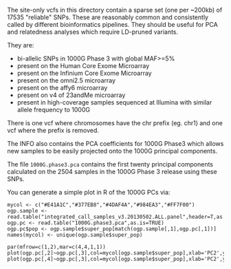 The site-only vcfs in this directory contain a sparse set (one per ~200kb) of 17535 "reliable" SNPs.  These are reasonably common and consistently called by different bioinformatics pipelines. They should be useful for PCA and relatedness analyses which require LD-pruned variants.

They are:
* bi-allelic SNPs in 1000G Phase 3 with global MAF>=5%
* present on the Human Core Exome Microarray
* present on the Infinium Core Exome Microarray
* present on the omni2.5 microarray
* present on the affy6 microarray
* present on v4 of 23andMe microarray
* present in high-coverage samples sequenced at Illumina with similar allele frequency to 1000G

There is one vcf where chromosomes have the chr prefix (eg. chr1) and one vcf where the prefix is removed. 

The INFO also contains the PCA coefficients for 1000G Phase3 which allows new samples to be easily projected onto the 1000G principal components.

The file `1000G.phase3.pca` contains the first twenty principal components calculated on the 2504 samples in the 1000G Phase 3 release using these SNPs. 

You can generate a simple plot in R of the 1000G PCs via:

```
mycol <- c("#E41A1C","#377EB8","#4DAF4A","#984EA3","#FF7F00")
ogp.sample <- read.table("integrated_call_samples_v3.20130502.ALL.panel",header=T,as.is=T)
ogp.pc <- read.table("1000G.phase3.pca",as.is=TRUE)
ogp.pc$pop <- ogp.sample$super_pop[match(ogp.sample[,1],ogp.pc[,1])]
names(mycol) <- unique(ogp.sample$super_pop)

par(mfrow=c(1,2),mar=c(4,4,1,1))
plot(ogp.pc[,2]~ogp.pc[,3],col=mycol[ogp.sample$super_pop],xlab='PC2',ylab='PC1')
plot(ogp.pc[,4]~ogp.pc[,3],col=mycol[ogp.sample$super_pop],xlab='PC2',ylab='PC3')
```

